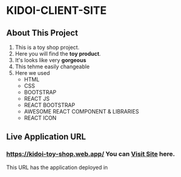 # KIDOI-CLIENT-SITE
## About This Project
1. This is a toy shop project. 
2. Here you will find the **toy product**. 
3. It's looks like very **gorgeous**
4. This tehme easily changeable
5. Here we used 
   * HTML
   * CSS
   * BOOTSTRAP
   * REACT JS
   * REACT BOOTSTRAP
   * AWESOME REACT COMPONENT & LIBRARIES
   * REACT ICON

## Live Application URL
### **https://kidoi-toy-shop.web.app/** You can **[Visit Site](https://kidoi-toy-shop.web.app/)** here.
This URL has the application deployed in



